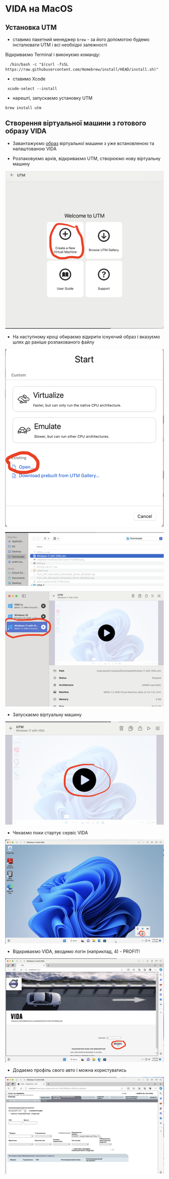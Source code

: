 # VIDA на MacOS

## Установка UTM

- ставимо пакетний менеджер `brew` - за його допомогою будемо інсталювати UTM і всі необхідні залежності

Відкриваємо Terminal і виконуємо команду:

```
  /bin/bash -c "$(curl -fsSL https://raw.githubusercontent.com/Homebrew/install/HEAD/install.sh)"
 ```

- ставимо Xcode 

```
 xcode-select --install
``` 

- нарешті, запускаємо установку UTM

```
brew install utm
```

## Створення віртуальної машини з готового образу VIDA

- Завантажуємо [образ](https://www.dropbox.com/scl/fi/jgsean0efih2ba5t73czu/VIDA_ru.zip?rlkey=aj6fu2y7efomp3hd8syey3ws9&dl=0) віртуальної машини з уже встановленою та налаштованою VIDA

- Розпаковуємо архів, відкриваємо UTM, створюємо нову віртуальну машину

![створення нової вм](img/utm_create_vm.png)

- На наступному кроці обираємо відкрити існуючий образ і вказуємо шлях до раніше розпакованого файлу

![відкриваємо образ](img/utm_open_vm.png)

![вказуємо шлях до файлу](img/utm_load_image.png)

![віртуальна машина створена](img/utm_vm_created.png)

- Запускаємо віртуальну машину

![запуск віртуальної машини](img/utm_start_vm.png)

- Чекаємо поки стартує сервіс VIDA

![VIDA запущено](img/utm_vida_started.png)

- Відкриваємо VIDA, вводимо логін (наприклад, 4) - PROFIT!

![VIDA вхід](img/utm_vida_login.png)

- Додаємо профіль свого авто і можна користуватись

![VIDA профіль авто](img/utm_vida_car_add.png)
